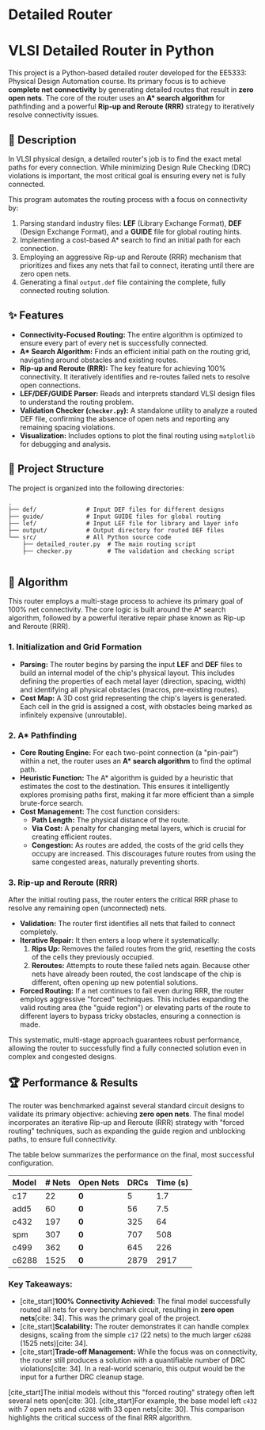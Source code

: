 # Detailed Router
# VLSI Detailed Router in Python

This project is a Python-based detailed router developed for the EE5333: Physical Design Automation course. Its primary focus is to achieve **complete net connectivity** by generating detailed routes that result in **zero open nets**. The core of the router uses an **A\* search algorithm** for pathfinding and a powerful **Rip-up and Reroute (RRR)** strategy to iteratively resolve connectivity issues.



## 📝 Description

In VLSI physical design, a detailed router's job is to find the exact metal paths for every connection. While minimizing Design Rule Checking (DRC) violations is important, the most critical goal is ensuring every net is fully connected.

This program automates the routing process with a focus on connectivity by:
1.  Parsing standard industry files: **LEF** (Library Exchange Format), **DEF** (Design Exchange Format), and a **GUIDE** file for global routing hints.
2.  Implementing a cost-based A\* search to find an initial path for each connection.
3.  Employing an aggressive Rip-up and Reroute (RRR) mechanism that prioritizes and fixes any nets that fail to connect, iterating until there are zero open nets.
4.  Generating a final `output.def` file containing the complete, fully connected routing solution.

## ✨ Features

* **Connectivity-Focused Routing:** The entire algorithm is optimized to ensure every part of every net is successfully connected.
* **A\* Search Algorithm:** Finds an efficient initial path on the routing grid, navigating around obstacles and existing routes.
* **Rip-up and Reroute (RRR):** The key feature for achieving 100% connectivity. It iteratively identifies and re-routes failed nets to resolve open connections.
* **LEF/DEF/GUIDE Parser:** Reads and interprets standard VLSI design files to understand the routing problem.
* **Validation Checker (`checker.py`):** A standalone utility to analyze a routed DEF file, confirming the absence of open nets and reporting any remaining spacing violations.
* **Visualization:** Includes options to plot the final routing using `matplotlib` for debugging and analysis.

## 📂 Project Structure

The project is organized into the following directories:

```
.
├── def/              # Input DEF files for different designs
├── guide/            # Input GUIDE files for global routing
├── lef/              # Input LEF file for library and layer info
├── output/           # Output directory for routed DEF files
└── src/              # All Python source code
    ├── detailed_router.py  # The main routing script
    ├── checker.py          # The validation and checking script
    
```



## 🧠 Algorithm 

This router employs a multi-stage process to achieve its primary goal of 100% net connectivity. The core logic is built around the A\* search algorithm, followed by a powerful iterative repair phase known as Rip-up and Reroute (RRR).

### 1. Initialization and Grid Formation
* **Parsing:** The router begins by parsing the input **LEF** and **DEF** files to build an internal model of the chip's physical layout. This includes defining the properties of each metal layer (direction, spacing, width) and identifying all physical obstacles (macros, pre-existing routes).
* **Cost Map:** A 3D cost grid representing the chip's layers is generated. Each cell in the grid is assigned a cost, with obstacles being marked as infinitely expensive (unroutable).

### 2. A\* Pathfinding
* **Core Routing Engine:** For each two-point connection (a "pin-pair") within a net, the router uses an **A\* search algorithm** to find the optimal path.
* **Heuristic Function:** The A\* algorithm is guided by a heuristic that estimates the cost to the destination. This ensures it intelligently explores promising paths first, making it far more efficient than a simple brute-force search.
* **Cost Management:** The cost function considers:
    * **Path Length:** The physical distance of the route.
    * **Via Cost:** A penalty for changing metal layers, which is crucial for creating efficient routes.
    * **Congestion:** As routes are added, the costs of the grid cells they occupy are increased. This discourages future routes from using the same congested areas, naturally preventing shorts.

### 3. Rip-up and Reroute (RRR)
After the initial routing pass, the router enters the critical RRR phase to resolve any remaining open (unconnected) nets.
* **Validation:** The router first identifies all nets that failed to connect completely.
* **Iterative Repair:** It then enters a loop where it systematically:
    1.  **Rips Up:** Removes the failed routes from the grid, resetting the costs of the cells they previously occupied.
    2.  **Reroutes:** Attempts to route these failed nets again. Because other nets have already been routed, the cost landscape of the chip is different, often opening up new potential solutions.
* **Forced Routing:** If a net continues to fail even during RRR, the router employs aggressive "forced" techniques. This includes expanding the valid routing area (the "guide region") or elevating parts of the route to different layers to bypass tricky obstacles, ensuring a connection is made.

This systematic, multi-stage approach guarantees robust performance, allowing the router to successfully find a fully connected solution even in complex and congested designs.

## 🏆 Performance & Results

The router was benchmarked against several standard circuit designs to validate its primary objective: achieving **zero open nets**. The final model incorporates an iterative Rip-up and Reroute (RRR) strategy with "forced routing" techniques, such as expanding the guide region and unblocking paths, to ensure full connectivity.

The table below summarizes the performance on the final, most successful configuration.

| Model | # Nets | Open Nets | DRCs | Time (s) |
| :--- | :--- | :--- | :--- | :--- |
| c17 | 22 | **0** | 5 | 1.7 |
| add5 | 60 | **0** | 56 | 7.5 |
| c432 | 197 | **0** | 325 | 64 |
| spm | 307 | **0** | 707 | 508 |
| c499 | 362 | **0** | 645 | 226 |
| c6288 | 1525 | **0** | 2879 | 2917 |

### Key Takeaways:

* [cite_start]**100% Connectivity Achieved:** The final model successfully routed all nets for every benchmark circuit, resulting in **zero open nets**[cite: 34]. This was the primary goal of the project.
* [cite_start]**Scalability:** The router demonstrates it can handle complex designs, scaling from the simple `c17` (22 nets) to the much larger `c6288` (1525 nets)[cite: 34].
* [cite_start]**Trade-off Management:** While the focus was on connectivity, the router still produces a solution with a quantifiable number of DRC violations[cite: 34]. In a real-world scenario, this output would be the input for a further DRC cleanup stage.

[cite_start]The initial models without this "forced routing" strategy often left several nets open[cite: 30]. [cite_start]For example, the base model left `c432` with 7 open nets and `c6288` with 33 open nets[cite: 30]. This comparison highlights the critical success of the final RRR algorithm.